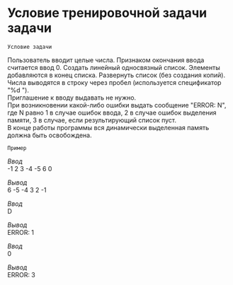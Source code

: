 # Условие тренировочной задачи задачи 


`Условие задачи`

Пользователь вводит целые числа. Признаком окончания ввода считается ввод 0. Создать линейный односвязный список. Элементы добавляются в конец списка. Развернуть список (без создания копий). Числа выводятся в строку через пробел (используется спецификатор "%d ").  
Приглашение к вводу выдавать не нужно.  
При возникновении какой-либо ошибки выдать сообщение "ERROR: N", где N равно 1 в случае ошибок ввода, 2 в случае ошибок выделения памяти, 3 в случае, если результирующий список пуст.  
В конце работы программы вся динамически выделенная память должна быть освобождена.

`Пример`

_Ввод_  
-1 2 3 -4 -5 6 0  

_Вывод_  
6 -5 -4 3 2 -1  


_Ввод_  
D

_Вывод_  
ERROR: 1


_Ввод_  
0  

_Вывод_  
ERROR: 3 
